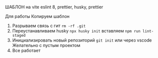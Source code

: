 ШАБЛОН на vite eslint 8, prettier, husky, prettier

Для работы Копируем шаблон

1. Разрываем связь с гит `rm -rf .git`
2. Переустанавливаем husky `npx husky init` вставляем `npm run lint-staged`
3. Инициализировать новый репозиторий `git init` или через vscode Желательно с пустым проектом
4. Все работает
